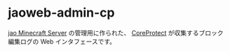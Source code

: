 # jaoweb-admin-cp

[jao Minecraft Server](https://jaoafa.com) の管理用に作られた、 [CoreProtect](https://www.spigotmc.org/resources/coreprotect.8631/) が収集するブロック編集ログの Web インタフェースです。
